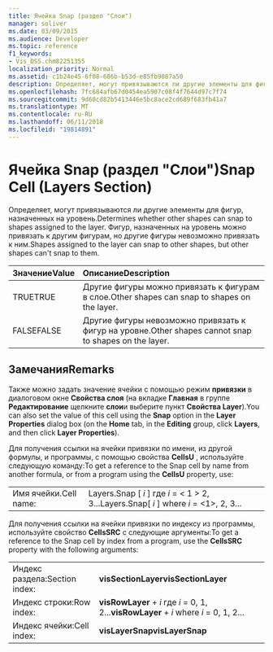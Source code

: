 ```yaml
---
title: Ячейка Snap (раздел "Слои")
manager: soliver
ms.date: 03/09/2015
ms.audience: Developer
ms.topic: reference
f1_keywords:
- Vis_DSS.chm82251355
localization_priority: Normal
ms.assetid: c1b24e45-6f08-686b-b53d-e85fb9087a50
description: Определяет, могут привязываются ли другие элементы для фигур, назначенных на уровень. Фигур, назначенных на уровень можно привязать к другим фигурам, но другие фигуры невозможно привязать к ним.
ms.openlocfilehash: 7fc684afb67d0454ea5907c08f4f7644d97c7f74
ms.sourcegitcommit: 9d60cd82b5413446e5bc8ace2cd689f683fb41a7
ms.translationtype: MT
ms.contentlocale: ru-RU
ms.lasthandoff: 06/11/2018
ms.locfileid: "19814891"
---
```

# <a name="snap-cell-layers-section"></a><span data-ttu-id="c686e-104">Ячейка Snap (раздел "Слои")</span><span class="sxs-lookup"><span data-stu-id="c686e-104">Snap Cell (Layers Section)</span></span>

<span data-ttu-id="c686e-105">Определяет, могут привязываются ли другие элементы для фигур, назначенных на уровень.</span><span class="sxs-lookup"><span data-stu-id="c686e-105">Determines whether other shapes can snap to shapes assigned to the layer.</span></span> <span data-ttu-id="c686e-106">Фигур, назначенных на уровень можно привязать к другим фигурам, но другие фигуры невозможно привязать к ним.</span><span class="sxs-lookup"><span data-stu-id="c686e-106">Shapes assigned to the layer can snap to other shapes, but other shapes can't snap to them.</span></span>
  
|<span data-ttu-id="c686e-107">**Значение**</span><span class="sxs-lookup"><span data-stu-id="c686e-107">**Value**</span></span>|<span data-ttu-id="c686e-108">**Описание**</span><span class="sxs-lookup"><span data-stu-id="c686e-108">**Description**</span></span>|
|:-----|:-----|
|<span data-ttu-id="c686e-109">TRUE</span><span class="sxs-lookup"><span data-stu-id="c686e-109">TRUE</span></span>  <br/> |<span data-ttu-id="c686e-110">Другие фигуры можно привязать к фигурам в слое.</span><span class="sxs-lookup"><span data-stu-id="c686e-110">Other shapes can snap to shapes on the layer.</span></span>  <br/> |
|<span data-ttu-id="c686e-111">FALSE</span><span class="sxs-lookup"><span data-stu-id="c686e-111">FALSE</span></span>  <br/> |<span data-ttu-id="c686e-112">Другие фигуры невозможно привязать к фигур на уровне.</span><span class="sxs-lookup"><span data-stu-id="c686e-112">Other shapes cannot snap to shapes on the layer.</span></span>  <br/> |
   
## <a name="remarks"></a><span data-ttu-id="c686e-113">Замечания</span><span class="sxs-lookup"><span data-stu-id="c686e-113">Remarks</span></span>

<span data-ttu-id="c686e-114">Также можно задать значение ячейки с помощью режим **привязки** в диалоговом окне **Свойства слоя** (на вкладке **Главная** в группе **Редактирование** щелкните **слои**и выберите пункт **Свойства Layer**).</span><span class="sxs-lookup"><span data-stu-id="c686e-114">You can also set the value of this cell using the **Snap** option in the **Layer Properties** dialog box (on the **Home** tab, in the **Editing** group, click **Layers**, and then click **Layer Properties**).</span></span>
  
<span data-ttu-id="c686e-115">Для получения ссылки на ячейки привязки по имени, из другой формулы, и программы, с помощью свойства **CellsU** , используйте следующую команду:</span><span class="sxs-lookup"><span data-stu-id="c686e-115">To get a reference to the Snap cell by name from another formula, or from a program using the **CellsU** property, use:</span></span> 
  
|||
|:-----|:-----|
|<span data-ttu-id="c686e-116">Имя ячейки.</span><span class="sxs-lookup"><span data-stu-id="c686e-116">Cell name:</span></span>  <br/> |<span data-ttu-id="c686e-117">Layers.Snap [ *i* ] где *i* = < 1 > 2, 3...</span><span class="sxs-lookup"><span data-stu-id="c686e-117">Layers.Snap[ *i*  ] where  *i*  = <1>, 2, 3...</span></span>  <br/> |
   
<span data-ttu-id="c686e-118">Для получения ссылки на ячейки привязки по индексу из программы, используйте свойство **CellsSRC** с следующие аргументы:</span><span class="sxs-lookup"><span data-stu-id="c686e-118">To get a reference to the Snap cell by index from a program, use the **CellsSRC** property with the following arguments:</span></span> 
  
|||
|:-----|:-----|
|<span data-ttu-id="c686e-119">Индекс раздела:</span><span class="sxs-lookup"><span data-stu-id="c686e-119">Section index:</span></span>  <br/> |<span data-ttu-id="c686e-120">**visSectionLayer**</span><span class="sxs-lookup"><span data-stu-id="c686e-120">**visSectionLayer**</span></span> <br/> |
|<span data-ttu-id="c686e-121">Индекс строки:</span><span class="sxs-lookup"><span data-stu-id="c686e-121">Row index:</span></span>  <br/> |<span data-ttu-id="c686e-122">**visRowLayer** +  *i* где *i* = 0, 1, 2...</span><span class="sxs-lookup"><span data-stu-id="c686e-122">**visRowLayer** +  *i*  where  *i*  = 0, 1, 2...</span></span>  <br/> |
|<span data-ttu-id="c686e-123">Индекс ячейки:</span><span class="sxs-lookup"><span data-stu-id="c686e-123">Cell index:</span></span>  <br/> |<span data-ttu-id="c686e-124">**visLayerSnap**</span><span class="sxs-lookup"><span data-stu-id="c686e-124">**visLayerSnap**</span></span> <br/> |
   

